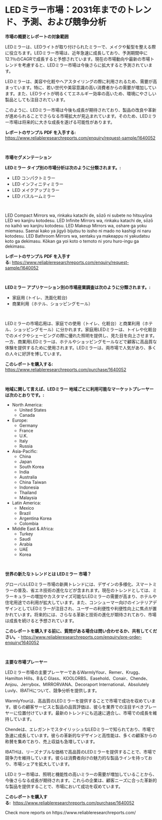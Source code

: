 <p><h1>LEDミラー市場：2031年までのトレンド、予測、および競争分析</h1></p><p><strong>市場の概要とレポートの対象範囲</strong></p>
<p><p>LEDミラーは、LEDライトが取り付けられたミラーで、メイクや髪型を整える際に役立ちます。LEDミラー市場は、近年急速に成長しており、予測期間中に12.1％のCAGRで成長すると予想されています。現在の市場動向や最新の市場トレンドを考慮すると、LEDミラー市場は今後さらに拡大すると予測されています。</p><p>LEDミラーは、美容や化粧やヘアスタイリングの際に利用されるため、需要が高まっています。特に、若い世代や美容意識の高い消費者からの需要が増加しています。また、LEDライトが明るくてエネルギー効率の高いため、環境にやさしい製品としても注目されています。</p><p>このように、LEDミラー市場は今後も成長が期待されており、製品の改良や革新が進められることでさらなる市場拡大が見込まれています。そのため、LEDミラー市場は将来的に大きな成長を遂げる可能性があります。</p></p>
<p><strong>レポートのサンプル PDF を入手する:</strong> <a href="https://www.reliableresearchreports.com/enquiry/request-sample/1640052">https://www.reliableresearchreports.com/enquiry/request-sample/1640052</a></p>
<p>&nbsp;</p>
<p><strong>市場セグメンテーション</strong></p>
<p><strong>LEDミラー タイプ別の市場分析は次のように分類されます。:</strong></p>
<p><ul><li>LED コンパクトミラー</li><li>LED インフィニティミラー</li><li>LED メイクアップミラー</li><li>LED バスルームミラー</li></ul></p>
<p>&nbsp;</p>
<p><p>LED Compact Mirrors wa, rinkaku katachi de, sōzō ni subete no hitsuyōna LED wo kanjiru kotodesu. LED Infinite Mirrors wa, rinkaku katachi de, sōzō no kaihō wo kanjiru kotodesu. LED Makeup Mirrors wa, oshare ga yoku miemasu. Saenai kako ya jigyō bijutsu to issho ni mado no kashigi ni naru kotodesu. LED Bathroom Mirrors wa, sentaku ya makeappu ni yakudatsu koto ga dekimasu. Kōkan ga yoi koto o temoto ni yoru huro-ingu ga dekimasu.</p></p>
<p><strong>レポートのサンプル PDF を入手する:</strong>&nbsp;<a href="https://www.reliableresearchreports.com/enquiry/request-sample/1640052">https://www.reliableresearchreports.com/enquiry/request-sample/1640052</a></p>
<p>&nbsp;</p>
<p><strong> LEDミラー アプリケーション別の市場産業調査は次のように分類されます。:</strong></p>
<p><ul><li>家庭用 (トイレ、洗面化粧台)</li><li>商業利用（ホテル、ショッピングモール）</li></ul></p>
<p>&nbsp;</p>
<p><p>LEDミラーの市場応用は、家庭での使用（トイレ、化粧台）と商業利用（ホテル、ショッピングモール）に分かれます。家庭用LEDミラーは、トイレや化粧台でのメイクやシェービングの際に優れた照明を提供し、見た目を向上させます。一方、商業用LEDミラーは、ホテルやショッピングモールなどで顧客に高品質な体験を提供するために使用されます。LEDミラーは、両市場で人気があり、多くの人々に好評を博しています。</p></p>
<p><strong>このレポートを購入する:</strong>&nbsp; <a href="https://www.reliableresearchreports.com/purchase/1640052">https://www.reliableresearchreports.com/purchase/1640052</a></p>
<p>&nbsp;</p>
<p><strong>地域に関して言えば、LEDミラー 地域ごとに利用可能なマーケットプレーヤーは次のとおりです。:</strong></p>
<p><ul>
    <li>
        North America:
        <ul>
            <li>United States</li>
            <li>Canada</li>
        </ul>
    </li>
    <li>
        Europe:
        <ul>
            <li>Germany</li>
            <li>France</li>
            <li>U.K.</li>
            <li>Italy</li>
            <li>Russia</li>
        </ul>
    </li>
    <li>
        Asia-Pacific:
        <ul>
            <li>China</li>
            <li>Japan</li>
            <li>South Korea</li>
            <li>India</li>
            <li>Australia</li>
            <li>China Taiwan</li>
            <li>Indonesia</li>
            <li>Thailand</li>
            <li>Malaysia</li>
        </ul>
    </li>
    <li>
        Latin America:
        <ul>
            <li>Mexico</li>
            <li>Brazil</li>
            <li>Argentina Korea</li>
            <li>Colombia</li>
        </ul>
    </li>
    <li>
        Middle East & Africa:
        <ul>
            <li>Turkey</li>
            <li>Saudi</li>
            <li>Arabia</li>
            <li>UAE</li>
            <li>Korea</li>
        </ul>
    </li>
    </ul></p>
<p>&nbsp;</p>
<p><strong>世界の新たなトレンドとは LEDミラー 市場？</strong></p>
<p><p>グローバルLEDミラー市場の新興トレンドには、デザインの多様化、スマートミラーの普及、省エネ技術の進化などが含まれます。現在のトレンドとしては、ミラーキュラーの増加やカスタマイズ可能なLEDミラーの需要が高まり、ホテルや住宅用途での利用が拡大しています。また、コンシューマー向けのインテリアデザインとしてLEDミラーが注目され、ユーザーの利便性や利便性向上に焦点が置かれています。将来的には、さらなる革新と技術の進化が期待されており、市場は成長を続けると予想されています。</p></p>
<p><strong>このレポートを購入する前に、質問がある場合は問い合わせるか、共有してください。</strong>- <a href="https://www.reliableresearchreports.com/enquiry/pre-order-enquiry/1640052">https://www.reliableresearchreports.com/enquiry/pre-order-enquiry/1640052</a></p>
<p>&nbsp;</p>
<p><strong>主要な市場プレーヤー</strong></p>
<p><p>LEDミラー市場の主要プレーヤーであるWarmlyYour、Remer、Krugg、Hamilton Hills、B＆C Glass、KOOLORBS、Easehold、Conair、Chende、Anjou、Jerrybox、MIRRORVANA、Decoraport International、Absolutely Luvly、IBATHについて、競争分析を提供します。</p><p>WarmlyYourは、高品質のLEDミラーを提供することで市場で成功を収めています。彼らの顧客サービスと製品の品質評価は、彼らを業界での注目すべきプレーヤーに位置付けています。最新のトレンドにも迅速に適合し、市場での成長を維持しています。</p><p>Chendeは、エレガントでスタイリッシュなLEDミラーで知られており、市場で急速に成長しています。彼らの革新的なデザインと高性能は、多くの顧客からの称賛を集めており、売上収益も急増しています。</p><p>IBATHは、リーズナブルな価格で高品質のLEDミラーを提供することで、市場で競争力を維持しています。彼らは消費者向けの魅力的な製品ラインを持っており、市場シェアを拡大しています。</p><p>LEDミラー市場は、照明と機能性の高いミラーの需要が増加していることから、今後さらなる成長が期待されます。これらの企業は、顧客ニーズに合った革新的な製品を提供することで、市場において成功を収めています。</p></p>
<p><strong>このレポートを購入する:</strong>&nbsp;&nbsp;<a href="https://www.reliableresearchreports.com/purchase/1640052">https://www.reliableresearchreports.com/purchase/1640052</a></p>
<p>Check more reports on https://www.reliableresearchreports.com/</p>